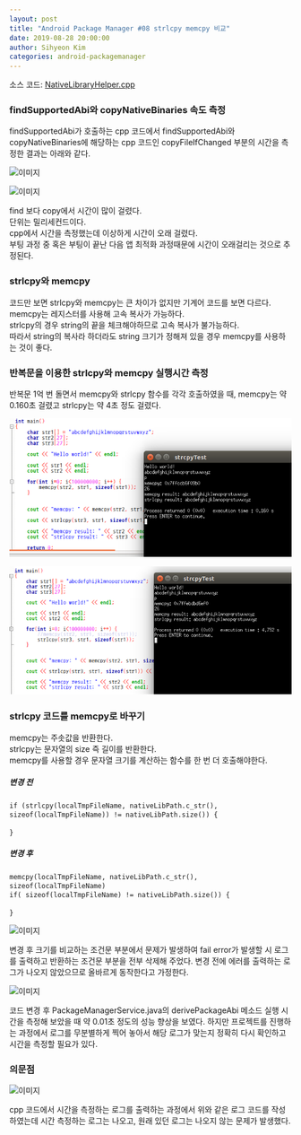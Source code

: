 ```yaml
---
layout: post
title: "Android Package Manager #08 strlcpy memcpy 비교"
date: 2019-08-28 20:00:00
author: Sihyeon Kim
categories: android-packagemanager
---
```


소스 코드: [NativeLibraryHelper.cpp](https://android.googlesource.com/platform/frameworks/base/+/refs/tags/android-6.0.1_r77/core/jni/com_android_internal_content_NativeLibraryHelper.cpp?autodive=0%2F%2F%2F%2F%2F%2F%2F)  

### findSupportedAbi와 copyNativeBinaries 속도 측정
findSupportedAbi가 호출하는 cpp 코드에서 findSupportedAbi와 copyNativeBinaries에 해당하는 cpp 코드인 copyFileIfChanged 부분의 시간을 측정한 결과는 아래와 같다.  

![이미지](https://cdn.discordapp.com/attachments/563317164296372236/616227606387359754/unknown.png)  

![이미지](https://cdn.discordapp.com/attachments/563317164296372236/616228540215722013/unknown.png)

find 보다 copy에서 시간이 많이 걸렸다.  
단위는 밀리세컨드이다.  
cpp에서 시간을 측정했는데 이상하게 시간이 오래 걸렸다.  
부팅 과정 중 혹은 부팅이 끝난 다음 앱 최적화 과정때문에 시간이 오래걸리는 것으로 추정된다.

### strlcpy와 memcpy  
코드만 보면 strlcpy와 memcpy는 큰 차이가 없지만 기계어 코드를 보면 다르다.  
memcpy는 레지스터를 사용해 고속 복사가 가능하다.  
strlcpy의 경우 string의 끝을 체크해야하므로 고속 복사가 불가능하다.  
따라서 string의 복사라 하더라도 string 크기가 정해져 있을 경우 memcpy를 사용하는 것이 좋다.  

### 반복문을 이용한 strlcpy와 memcpy 실행시간 측정

반복문 1억 번 돌면서 memcpy와 strlcpy 함수를 각각 호출하였을 때, memcpy는 약 0.160초 걸렸고 strlcpy는 약 4초 정도 걸렸다.  

![memcpy](/assets/memcpy-time.png)

![strlcpy](/assets/strlcpy-time.png)

### strlcpy 코드를 memcpy로 바꾸기  
memcpy는 주솟값을 반환한다.  
strlcpy는 문자열의 size 즉 길이를 반환한다.  
memcpy를 사용할 경우 문자열 크기를 계산하는 함수를 한 번 더 호출해야한다.  

##### 변경 전
```
if (strlcpy(localTmpFileName, nativeLibPath.c_str(), sizeof(localTmpFileName)) != nativeLibPath.size()) {

}
```

##### 변경 후
```
memcpy(localTmpFileName, nativeLibPath.c_str(), sizeof(localTmpFileName)
if( sizeof(localTmpFileName) != nativeLibPath.size()) {

}
```

![이미지](https://cdn.discordapp.com/attachments/563317164296372236/616265622783000579/memcpy1.JPG)

변경 후 크기를 비교하는 조건문 부분에서 문제가 발생하여 fail error가 발생할 시 로그를 출력하고 반환하는 조건문 부분을 전부 삭제해 주었다. 변경 전에 에러를 출력하는 로그가 나오지 않았으므로 올바르게 동작한다고 가정한다.

![이미지](https://cdn.discordapp.com/attachments/563317164296372236/616265649043537958/code.JPG)  

코드 변경 후 PackageManagerService.java의 derivePackageAbi 메소드 실행 시간을 측정해 보았을 때 약 0.01초 정도의 성능 향상을 보였다. 하지만 프로젝트를 진행하는 과정에서 로그를 무분별하게 찍어 놓아서 해당 로그가 맞는지 정확히 다시 확인하고 시간을 측정할 필요가 있다.  

### 의문점  
![이미지](https://cdn.discordapp.com/attachments/563317164296372236/616234445799817220/unknown.png)

cpp 코드에서 시간을 측정하는 로그를 출력하는 과정에서 위와 같은 로그 코드를 작성하였는데 시간 측정하는 로그는 나오고, 원래 있던 로그는 나오지 않는 문제가 발생했다.
